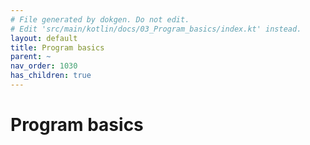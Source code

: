 ```yaml
---
# File generated by dokgen. Do not edit. 
# Edit 'src/main/kotlin/docs/03_Program_basics/index.kt' instead.
layout: default
title: Program basics
parent: ~
nav_order: 1030
has_children: true
---
```

 
# Program basics 
